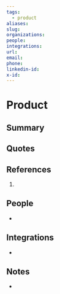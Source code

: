 ```yaml
---
tags:
  - product
aliases: 
slug: 
organizations: 
people: 
integrations: 
url: 
email: 
phone: 
linkedin-id: 
x-id:
---
```


# Product

## Summary


## Quotes


## References

1. 

## People

- 

## Integrations

- 

## Notes

- 